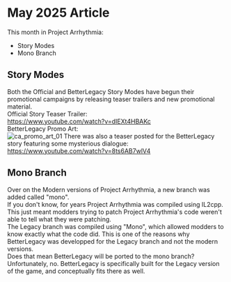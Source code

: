 ﻿# May 2025 Article
This month in Project Arrhythmia:
- Story Modes
- Mono Branch


## Story Modes
Both the Official and BetterLegacy Story Modes have begun their promotional campaigns by releasing teaser trailers and new promotional material.  
Official Story Teaser Trailer:  
https://www.youtube.com/watch?v=dIEXt4HBAKc  
BetterLegacy Promo Art:  
![ca_promo_art_01](https://cdn.bsky.app/img/feed_fullsize/plain/did:plc:egnemzgdl5rxbnp76vrr6a6x/bafkreibpu2y4zrk3ddpr2qkt2vz32fnvcua4ybvo4kb4ifpx6abnxn3u2a@jpeg)
There was also a teaser posted for the BetterLegacy story featuring some mysterious dialogue:
https://www.youtube.com/watch?v=8ts6AB7wlV4

## Mono Branch
Over on the Modern versions of Project Arrhythmia, a new branch was added called "mono".  
If you don't know, for years Project Arrhythmia was compiled using IL2cpp. This just meant modders trying to patch Project Arrhythmia's code weren't able to tell what they were patching.  
The Legacy branch was compiled using "Mono", which allowed modders to know exactly what the code did. This is one of the reasons why BetterLegacy was developped for the Legacy branch and not the modern versions.  
Does that mean BetterLegacy will be ported to the mono branch? Unfortunately, no. BetterLegacy is specifically built for the Legacy version of the game, and conceptually fits there as well.  